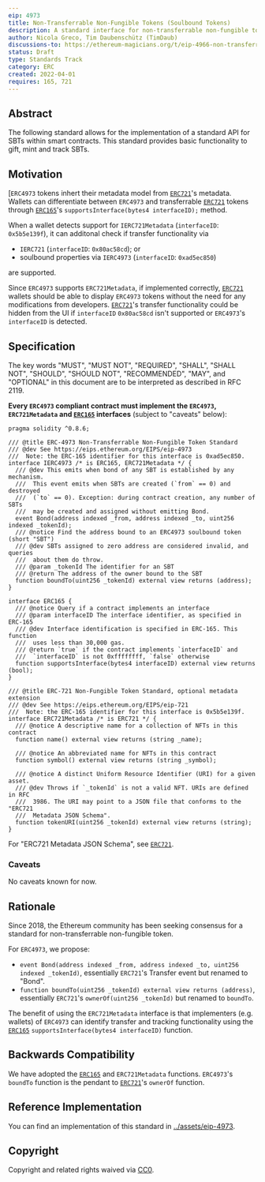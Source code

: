 ```yaml
---
eip: 4973
title: Non-Transferrable Non-Fungible Tokens (Soulbound Tokens)
description: A standard interface for non-transferrable non-fungible tokens, also known as "soulbound tokens" (short "SBT").
author: Nicola Greco, Tim Daubenschütz (TimDaub)
discussions-to: https://ethereum-magicians.org/t/eip-4966-non-transferrable-non-fungible-tokens-soulbound-tokens/8825
status: Draft
type: Standards Track
category: ERC
created: 2022-04-01
requires: 165, 721
---
```


## Abstract

The following standard allows for the implementation of a standard API for SBTs
within smart contracts. This standard provides basic functionality to gift,
mint and track SBTs.

## Motivation

[`ERC4973` tokens inhert their metadata model from [`ERC721`](./eip-721.md)'s
metadata. Wallets can differentiate between `ERC4973` and transferrable
[`ERC721`](./eip-721.md) tokens through [`ERC165`](./eip-165.md)'s
`supportsInterface(bytes4 interfaceID);` method.

When a wallet detects support for `IERC721Metadata` (`interfaceID`:
`0x5b5e139f`), it can additonal check if transfer functionality via

- `IERC721` (`interfaceID`: `0x80ac58cd`); or
- soulbound properties via `IERC4973` (`interfaceID`: `0xad5ec850`)

are supported.

Since `ERC4973` supports `ERC721Metadata`, if implemented correctly,
[`ERC721`](./eip-721.md) wallets should be able to display `ERC4973` tokens
without the need for any modifications from developers.
[`ERC721`](./eip-721.md)'s transfer functionality could be hidden from the UI
if `interfaceID` `0x80ac58cd` isn't supported or `ERC4973`'s `interfaceID` is
detected.

## Specification

The key words "MUST", "MUST NOT", "REQUIRED", "SHALL", "SHALL NOT", "SHOULD",
"SHOULD NOT", "RECOMMENDED", "MAY", and "OPTIONAL" in this document are to be
interpreted as described in RFC 2119.

**Every `ERC4973` compliant contract must implement the `ERC4973`,
`ERC721Metadata` and [`ERC165`](./eip-165.md) interfaces** (subject to
"caveats" below):

```solidity
pragma solidity ^0.8.6;

/// @title ERC-4973 Non-Transferrable Non-Fungible Token Standard
/// @dev See https://eips.ethereum.org/EIPS/eip-4973
///  Note: the ERC-165 identifier for this interface is 0xad5ec850.
interface IERC4973 /* is ERC165, ERC721Metadata */ {
  /// @dev This emits when bond of any SBT is established by any mechanism.
  ///  This event emits when SBTs are created (`from` == 0) and destroyed
  ///  (`to` == 0). Exception: during contract creation, any number of SBTs
  ///  may be created and assigned without emitting Bond.
  event Bond(address indexed _from, address indexed _to, uint256 indexed _tokenId);
  /// @notice Find the address bound to an ERC4973 soulbound token (short "SBT")
  /// @dev SBTs assigned to zero address are considered invalid, and queries
  ///  about them do throw.
  /// @param _tokenId The identifier for an SBT
  /// @return The address of the owner bound to the SBT
  function boundTo(uint256 _tokenId) external view returns (address);
}

interface ERC165 {
  /// @notice Query if a contract implements an interface
  /// @param interfaceID The interface identifier, as specified in ERC-165
  /// @dev Interface identification is specified in ERC-165. This function
  ///  uses less than 30,000 gas.
  /// @return `true` if the contract implements `interfaceID` and
  ///  `interfaceID` is not 0xffffffff, `false` otherwise
  function supportsInterface(bytes4 interfaceID) external view returns (bool);
}

/// @title ERC-721 Non-Fungible Token Standard, optional metadata extension
/// @dev See https://eips.ethereum.org/EIPS/eip-721
///  Note: the ERC-165 identifier for this interface is 0x5b5e139f.
interface ERC721Metadata /* is ERC721 */ {
  /// @notice A descriptive name for a collection of NFTs in this contract
  function name() external view returns (string _name);

  /// @notice An abbreviated name for NFTs in this contract
  function symbol() external view returns (string _symbol);

  /// @notice A distinct Uniform Resource Identifier (URI) for a given asset.
  /// @dev Throws if `_tokenId` is not a valid NFT. URIs are defined in RFC
  ///  3986. The URI may point to a JSON file that conforms to the "ERC721
  ///  Metadata JSON Schema".
  function tokenURI(uint256 _tokenId) external view returns (string);
}
```

For "ERC721 Metadata JSON Schema", see [`ERC721`](./eip-721.md).

### Caveats

No caveats known for now.

## Rationale

Since 2018, the Ethereum community has been seeking consensus for a standard
for non-transferrable non-fungible token.

For `ERC4973`, we propose:

- `event Bond(address indexed _from, address indexed _to, uint256 indexed _tokenId)`, essentially `ERC721`'s Transfer event but renamed to "Bond".
- `function boundTo(uint256 _tokenId) external view returns (address)`,
  essentially `ERC721`'s `ownerOf(uint256 _tokenId)` but renamed to `boundTo`.

The benefit of using the `ERC721Metadata` interface is that implementers (e.g.
wallets) of `ERC4973` can identify transfer and tracking functionality using
the [`ERC165`](./eip-165.md) `supportsInterface(bytes4 interfaceID)` function.

## Backwards Compatibility

We have adopted the [`ERC165`](./eip-165.md) and `ERC721Metadata` functions.
`ERC4973`'s `boundTo` function is the pendant to [`ERC721`](./eip-721.md)'s
`ownerOf` function.

## Reference Implementation

You can find an implementation of this standard in
[../assets/eip-4973](../assets/eip-4973).

## Copyright

Copyright and related rights waived via
[CC0](https://creativecommons.org/publicdomain/zero/1.0/).
